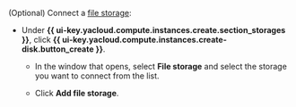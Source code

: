 (Optional) Connect a [file storage](../../../compute/concepts/filesystem.md):

* Under **{{ ui-key.yacloud.compute.instances.create.section_storages }}**, click **{{ ui-key.yacloud.compute.instances.create-disk.button_create }}**.

    * In the window that opens, select **File storage** and select the storage you want to connect from the list.

    * Click **Add file storage**.